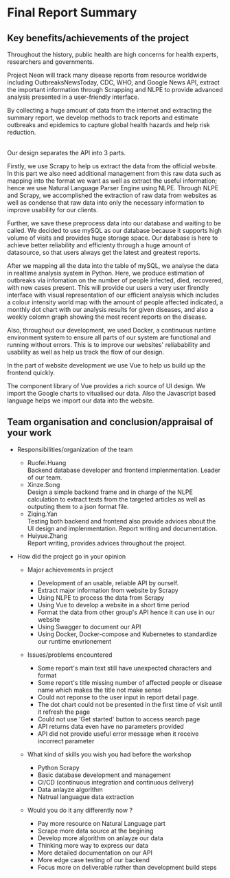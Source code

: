 # Final Report Summary

## Key benefits/achievements of the project

Throughout the history, public health are high concerns for health experts, researchers and governments.

Project Neon will track many disease reports from resource worldwide including OutbreaksNewsToday,  CDC, WHO, and Google News API, extract the important information through Scrapping and NLPE to provide advanced analysis presented in a user-friendly interface. 

By collecting a huge amount of data from the internet and extracting the summary report, we develop methods to track reports and estimate outbreaks and epidemics to capture global health hazards and help risk reduction. 

<br>
Our design separates the API into 3 parts.

Firstly, we use Scrapy to help us extract the data from the official website. In this part we also need additional management from this raw data such as mapping into the format we want as well as extract the useful information; hence we use Natural Language Parser Engine using NLPE. Through NLPE and Scrapy, we accomplished the extraction of raw data from websites as well as condense that raw data into only the necessary information to improve usability for our clients.

Further, we save these preprocess data into our database and waiting to be called. We decided to use mySQL as our database because it supports high volume of visits and provides huge storage space. Our database is here to achieve better reliability and efficienty through a huge amount of datasource, so that users always get the latest and greatest reports.

After we mapping all the data into the table of mySQL, we analyse the data in realtime analysis system in Python. Here, we produce estimation of outbreaks via infomation on the number of people infected, died, recovered, with new cases present. This will provide our users a very user firendly interface with visual representation of our efficient analysis which includes a colour intensity world map with the amount of people affected indicated, a monthly dot chart with our analysis results for given diseases, and also a weekly colomn graph showing the most recent reports on the disease.

Also, throughout our development, we used Docker, a continuous runtime environment system to ensure all parts of our system are functional and running without errors. This is to improve our websites' reliabability and usability as well as help us track the flow of our design.

In the part of website development we use Vue to help us build up the frontend quickly.   

The component library of Vue provides a rich source of UI design. We import the Google charts to vitualised our data. Also the Javascript based language helps we import our data into the website. 

## Team organisation and conclusion/appraisal of your work  

- Responsibilities/organization of the team
  - Ruofei.Huang  <br>
    Backend database developer and frontend implenmentation. Leader of our team. 
  - Xinze.Song  
    Design a simple backend frame and in charge of the NLPE calculation to extract texts from the targeted articles as well as outputing them to a json format file.
  - Ziqing.Yan  
  Testing both backend and frontend also provide advices about the UI design and implenmentation. Report writing and documentation.
  - Huiyue.Zhang  
  Report writing, provides advices throughout the project.

- How did the project go in your opinion  
  - Major achievements in project  
    - Development of an usable, reliable API by ourself.
    - Extract major information from website by Scrapy
    - Using NLPE to process the data from Scrapy
    - Using Vue to develop a website in a short time period
    - Format the data from other group's API hence it can use in our website
    - Using Swagger to document our API
    - Using Docker, Docker-compose and Kubernetes to standardize our runtime envrionement

  - Issues/problems encountered
    - Some report's main text still have unexpected characters and format
    - Some report's title missing number of affected people or disease name which makes the title not make sense
    - Could not reponse to the user input in report detail page.
    - The dot chart could not be presented in the first time of visit until it refresh the page
    - Could not use 'Get started' button to access search page
    - API returns data even have no parameters provided
    - API did not provide useful error message when it receive incorrect parameter

  - What kind of skills you wish you had before the workshop
    - Python Scrapy
    - Basic database development and management
    - CI/CD (continuous integration and continuous delivery)
    - Data anlayze algorithm
    - Natrual languague data extraction

  - Would you do it any differently now ?
    - Pay more resource on Natural Language part
    - Scrape more data source at the begining
    - Develop more algorithm on anlayze our data
    - Thinking more way to express our data
    - More detailed documentation on our API
    - More edge case testing of our backend
    - Focus more on deliverable rather than development build steps
